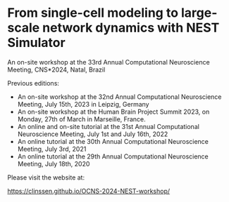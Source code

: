 # From single-cell modeling to large-scale network dynamics with NEST Simulator 

An on-site workshop at the 33rd Annual Computational Neuroscience Meeting, CNS*2024, Natal, Brazil

Previous editions:

- An on-site workshop at the 32nd Annual Computational Neuroscience Meeting, July 15th, 2023 in Leipzig, Germany
- An on-site workshop at the Human Brain Project Summit 2023, on Monday, 27th of March in Marseille, France.
- An online and on-site tutorial at the 31st Annual Computational Neuroscience Meeting, July 1st and July 16th, 2022
- An online tutorial at the 30th Annual Computational Neuroscience Meeting, July 3rd, 2021
- An online tutorial at the 29th Annual Computational Neuroscience Meeting, July 18th, 2020

Please visit the website at:

https://clinssen.github.io/OCNS-2024-NEST-workshop/
